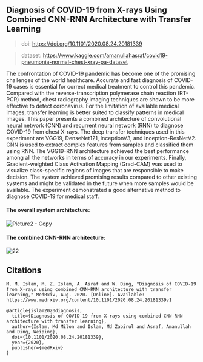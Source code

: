 ## Diagnosis of COVID-19 from X-rays Using Combined CNN-RNN Architecture with Transfer Learning
> doi: https://doi.org/10.1101/2020.08.24.20181339

> dataset: https://www.kaggle.com/amanullahasraf/covid19-pneumonia-normal-chest-xray-pa-dataset

The confrontation of COVID-19 pandemic has become one of the promising challenges of the world healthcare. Accurate and fast diagnosis of COVID-19 cases is essential for correct medical treatment to control this pandemic. Compared with the reverse-transcription polymerase chain reaction (RT-PCR) method, chest radiography imaging techniques are shown to be more effective to detect coronavirus. For the limitation of available medical images, transfer learning is better suited to classify patterns in medical images. This paper presents a combined architecture of convolutional neural network (CNN) and recurrent neural network (RNN) to diagnose COVID-19 from chest X-rays. The deep transfer techniques used in this experiment are VGG19, DenseNet121, InceptionV3, and Inception-ResNetV2. CNN is used to extract complex features from samples and classified them using RNN. The VGG19-RNN architecture achieved the best performance among all the networks in terms of accuracy in our experiments. Finally, Gradient-weighted Class Activation Mapping (Grad-CAM) was used to visualize class-specific regions of images that are responsible to make decision. The system achieved promising results compared to other existing systems and might be validated in the future when more samples would be available. The experiment demonstrated a good alternative method to diagnose COVID-19 for medical staff. 

#### The overall system architecture:
![Picture2 - Copy](https://user-images.githubusercontent.com/31788789/111881337-2dd8f080-89da-11eb-9b59-bd2929bb677c.jpg)

#### The combined CNN-RNN architecture:
![22](https://user-images.githubusercontent.com/31788789/111881647-a8eed680-89db-11eb-8330-85bea9232bfc.jpg)

## Citations
```
M. M. Islam, M. Z. Islam, A. Asraf and W. Ding, "Diagnosis of COVID-19 from X-rays using combined CNN-RNN architecture with transfer learning," MedRxiv, Aug. 2020. [Online]. Available: https://www.medrxiv.org/content/10.1101/2020.08.24.20181339v1

```

```
@article{islam2020diagnosis,
  title={Diagnosis of COVID-19 from X-rays using combined CNN-RNN architecture with transfer learning},
  author={Islam, Md Milon and Islam, Md Zabirul and Asraf, Amanullah and Ding, Weiping},
  doi={10.1101/2020.08.24.20181339},
  year={2020},
  publisher={medRxiv}
}
```
